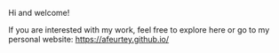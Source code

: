 Hi and welcome! 

If you are interested with my work, feel free to explore here or go to my personal website: https://afeurtey.github.io/
